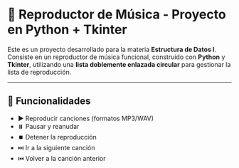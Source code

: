 # 🎵 Reproductor de Música - Proyecto en Python + Tkinter

Este es un proyecto desarrollado para la materia **Estructura de Datos I**. Consiste en un reproductor de música funcional, construido con **Python** y **Tkinter**, utilizando una **lista doblemente enlazada circular** para gestionar la lista de reproducción.

---

## 🚀 Funcionalidades

- ▶️ Reproducir canciones (formatos MP3/WAV)
- ⏸️ Pausar y reanudar
- ⏹️ Detener la reproducción
- ⏭️ Ir a la siguiente canción
- ⏮️ Volver a la canción anterior
